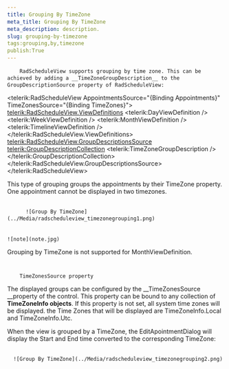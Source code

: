 ```yaml
---
title: Grouping By TimeZone
meta_title: Grouping By TimeZone
meta_description: description.
slug: grouping-by-timezone
tags:grouping,by,timezone
publish:True
---
```




        RadScheduleView supports grouping by time zone. This can be achieved by adding a __TimeZoneGroupDescription__ to the GroupDescriptionSource property of RadScheduleView:
      


<telerik:RadScheduleView AppointmentsSource="{Binding Appointments}" TimeZonesSource="{Binding TimeZones}">
   <telerik:RadScheduleView.ViewDefinitions>
      <telerik:DayViewDefinition />
      <telerik:WeekViewDefinition />
      <telerik:MonthViewDefinition  />
      <telerik:TimelineViewDefinition />
   </telerik:RadScheduleView.ViewDefinitions>
   <telerik:RadScheduleView.GroupDescriptionsSource>
      <telerik:GroupDescriptionCollection>
         <telerik:TimeZoneGroupDescription />
      </telerik:GroupDescriptionCollection>
   </telerik:RadScheduleView.GroupDescriptionsSource>
</telerik:RadScheduleView>

This type of grouping groups the appointments by their TimeZone property. One appointment cannot be displayed in two timezones.


             
          ![Group By TimeZone](../Media/radscheduleview_timezonegrouping1.png)


    ![note](note.jpg)
    	



Grouping by TimeZone is not supported for MonthViewDefinition. 

# 
        TimeZonesSource property
      


The displayed groups can be configured by the __TimeZonesSource __property of the control. This property can be bound to any collection of __TimeZoneInfo objects__.
If this property is not set, all system time zones will be displayed. the Time Zones that will be displayed are TimeZoneInfo.Local and TimeZoneInfo.Utc.



When the view is grouped by a TimeZone, the EditApointmentDialog will display the Start and End time converted to the corresponding TimeZone: 




         
      ![Group By TimeZone](../Media/radscheduleview_timezonegrouping2.png)
